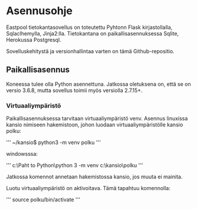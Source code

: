 # Asennusohje

Eastpool tietokantasovellus on toteutettu Pyhtonn Flask kirjastollalla,
 Sqlaclhemylla, Jinja2:lla. 
Tietokantana on paikallisasennuksessa Sqlite, Herokussa Postgresql.

Sovelluskehitystä ja versionhallintaa varten on tämä Github-repositio.

## Paikallisasennus

Koneessa tulee olla Python asennettuna. Jatkossa oletuksena on, että se
on versio 3.6.8, mutta sovellus toimii myös versiolla 2.7.15+.

### Virtuaaliympäristö

Paikallisasennuksessa tarvitaan virtuaaliympäristö venv. Asennus linuxissa kansio
nimiseen hakemistoon, johon luodaan virtuaaliympäristölle kansio polku:

'''
~/kansio$ python3 -m venv polku
'''

windowsssa:

'''
c:\Paht to Python\python 3 -m venv c:\kansio\polku
'''

Jatkossa komennot annetaan hakemistossa kansio, jos muuta ei mainita.

Luotu virtuaaliympäristö on aktivoitava. Tämä tapahtuu komennolla:

'''
source polku/bin/activate
'''

